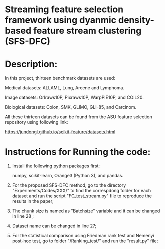 # Streaming feature selection framework using dyanmic density-based feature stream clustering (SFS-DFC)

# Description:
In this project, thirteen benchmark datasets are used:

Medical datasets: ALLAML, Lung, Arcene and Lymphoma.

Image datasets: Orlraws10P, Pixraws10P, WarpPIE10P, and COIL20.

Biological datasets: Colon, SMK, GLIMO, GLI-85, and Carcinom.

All these thirteen datasets can be found from the ASU feature selection repository using following link:

https://jundongl.github.io/scikit-feature/datasets.html

# Instructions for Running the code:

1. Install the following python packages first:

   numpy, scikit-learn, Orange3 (Python 3), and pandas.

2. For the proposed SFS-DFC method, go to the directory "Experiments/Codes/XXX/" to find the correspdong folder for each dataset and run the script "FC_test_stream.py" file to reproduce the results in the paper;
3. The chunk size is named as "Batchsize" variable and it can be changed in line 28 ;
4. Dataset name can be changed in line 27; 
5. For the statistical comparison using Friedman rank test and Nemenyi post-hoc test, go to folder "/Ranking_test/" and run the "result.py" file;
